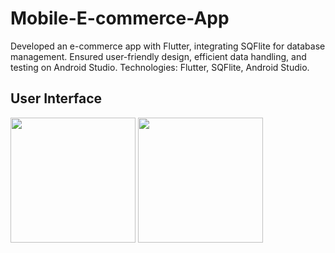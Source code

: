 # Mobile-E-commerce-App
Developed an e-commerce app with Flutter, integrating SQFlite for database management. Ensured user-friendly design, efficient data handling, and testing on Android Studio. Technologies: Flutter, SQFlite, Android Studio.


## User Interface

<p float="left">
  <img src="home1.jpg" width="200" />
  <img src="home2.jpg" width="200" /> 
</p>
